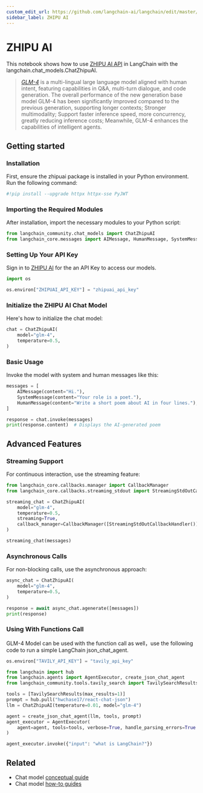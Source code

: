 ```yaml
---
custom_edit_url: https://github.com/langchain-ai/langchain/edit/master/docs/docs/integrations/chat/zhipuai.ipynb
sidebar_label: ZHIPU AI
---
```

# ZHIPU AI

This notebook shows how to use [ZHIPU AI API](https://open.bigmodel.cn/dev/api) in LangChain with the langchain.chat_models.ChatZhipuAI.

>[*GLM-4*](https://open.bigmodel.cn/) is a multi-lingual large language model aligned with human intent, featuring capabilities in Q&A, multi-turn dialogue, and code generation. The overall performance of the new generation base model GLM-4 has been significantly improved compared to the previous generation, supporting longer contexts; Stronger multimodality; Support faster inference speed, more concurrency, greatly reducing inference costs; Meanwhile, GLM-4 enhances the capabilities of intelligent agents.

## Getting started
### Installation
First, ensure the zhipuai package is installed in your Python environment. Run the following command:


```python
#!pip install --upgrade httpx httpx-sse PyJWT
```

### Importing the Required Modules
After installation, import the necessary modules to your Python script:


```python
from langchain_community.chat_models import ChatZhipuAI
from langchain_core.messages import AIMessage, HumanMessage, SystemMessage
```

### Setting Up Your API Key
Sign in to [ZHIPU AI](https://open.bigmodel.cn/login?redirect=%2Fusercenter%2Fapikeys) for the an API Key to access our models.


```python
import os

os.environ["ZHIPUAI_API_KEY"] = "zhipuai_api_key"
```

### Initialize the ZHIPU AI Chat Model
Here's how to initialize the chat model:


```python
chat = ChatZhipuAI(
    model="glm-4",
    temperature=0.5,
)
```

### Basic Usage
Invoke the model with system and human messages like this:


```python
messages = [
    AIMessage(content="Hi."),
    SystemMessage(content="Your role is a poet."),
    HumanMessage(content="Write a short poem about AI in four lines."),
]
```


```python
response = chat.invoke(messages)
print(response.content)  # Displays the AI-generated poem
```

## Advanced Features
### Streaming Support
For continuous interaction, use the streaming feature:


```python
from langchain_core.callbacks.manager import CallbackManager
from langchain_core.callbacks.streaming_stdout import StreamingStdOutCallbackHandler
```


```python
streaming_chat = ChatZhipuAI(
    model="glm-4",
    temperature=0.5,
    streaming=True,
    callback_manager=CallbackManager([StreamingStdOutCallbackHandler()]),
)
```


```python
streaming_chat(messages)
```

### Asynchronous Calls
For non-blocking calls, use the asynchronous approach:


```python
async_chat = ChatZhipuAI(
    model="glm-4",
    temperature=0.5,
)
```


```python
response = await async_chat.agenerate([messages])
print(response)
```

### Using With Functions Call

GLM-4 Model can be used with the function call as well，use the following code to run a simple LangChain json_chat_agent.


```python
os.environ["TAVILY_API_KEY"] = "tavily_api_key"
```


```python
from langchain import hub
from langchain.agents import AgentExecutor, create_json_chat_agent
from langchain_community.tools.tavily_search import TavilySearchResults

tools = [TavilySearchResults(max_results=1)]
prompt = hub.pull("hwchase17/react-chat-json")
llm = ChatZhipuAI(temperature=0.01, model="glm-4")

agent = create_json_chat_agent(llm, tools, prompt)
agent_executor = AgentExecutor(
    agent=agent, tools=tools, verbose=True, handle_parsing_errors=True
)
```


```python
agent_executor.invoke({"input": "what is LangChain?"})
```


## Related

- Chat model [conceptual guide](/docs/concepts/#chat-models)
- Chat model [how-to guides](/docs/how_to/#chat-models)

